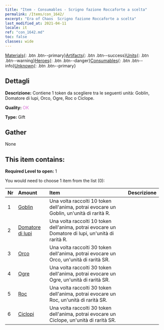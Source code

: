 ```yaml
---
title: "Item - Consumables - Scrigno fazione Roccaforte a scelta"
permalink: /Items/con_1642/
excerpt: "Era of Chaos  Scrigno fazione Roccaforte a scelta"
last_modified_at: 2021-04-11
locale: it
ref: "con_1642.md"
toc: false
classes: wide
---
```

 [Materials](/it/Items/){: .btn .btn--primary}[Artifacts](/it/Items/Artifacts/){: .btn .btn--success}[Units](/it/Items/Units/){: .btn .btn--warning}[Heroes](/it/Items/Heroes/){: .btn .btn--danger}[Consumables](/it/Items/Consumables/){: .btn .btn--info}[Unknown](/it/Items/Unknown/){: .btn .btn--primary}

## Dettagli
 **Descrizione:** Contiene 1 token da scegliere tra le seguenti unità: Goblin, Domatore di lupi, Orco, Ogre, Roc o Ciclope.

 **Quality:** <span style="color: #DA70D6">OK</span>

 **Type:** Gift

## Gather

  None

## This item contains:

 **Required Level to open:** 1

 You would need to choose 1 item from the list (0):

  | Nr | Amount |     Item    | Descrizione |
  |:---|:-------|:------------|:-----------:|
  | 1 | [Goblin](/it/Items/unt_217/) | Una volta raccolti 10 token dell'anima, potrai evocare un Goblin, un'unità di rarità R. | 
  | 2 | [Domatore di lupi](/it/Items/unt_218/) | Una volta raccolti 10 token dell'anima, potrai evocare un Domatore di lupi, un'unità di rarità R. | 
  | 3 | [Orco](/it/Items/unt_219/) | Una volta raccolti 30 token dell'anima, potrai evocare un Orco, un'unità di rarità SR. | 
  | 4 | [Ogre](/it/Items/unt_220/) | Una volta raccolti 30 token dell'anima, potrai evocare un Ogre, un'unità di rarità SR. | 
  | 5 | [Roc](/it/Items/unt_221/) | Una volta raccolti 30 token dell'anima, potrai evocare un Roc, un'unità di rarità SR. | 
  | 6 | [Ciclopi](/it/Items/unt_222/) | Una volta raccolti 30 token dell'anima, potrai evocare un Ciclope, un'unità di rarità SR. | 
